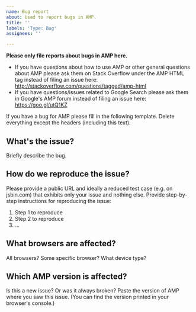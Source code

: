 ```yaml
---
name: Bug report
about: Used to report bugs in AMP.
title: ''
labels: 'Type: Bug'
assignees: ''

---
```


**Please only file reports about bugs in AMP here.**

- If you have questions about how to use AMP or other general questions about AMP please ask them on Stack Overflow under the AMP HTML tag instead of filing an issue here: http://stackoverflow.com/questions/tagged/amp-html
- If you have questions/issues related to Google Search please ask them in Google's AMP forum instead of filing an issue here: https://goo.gl/utQ1KZ

If you have a bug for AMP please fill in the following template. Delete everything except the headers (including this text).

## What's the issue?

Briefly describe the bug.

## How do we reproduce the issue?

Please provide a public URL and ideally a reduced test case (e.g. on jsbin.com) that exhibits only your issue and nothing else. Provide step-by-step instructions for reproducing the issue:

1. Step 1 to reproduce
2. Step 2 to reproduce
3. …

## What browsers are affected?

All browsers? Some specific browser? What device type?

## Which AMP version is affected?

Is this a new issue? Or was it always broken? Paste the version of AMP where you saw this issue. (You can find the version printed in your browser's console.)
